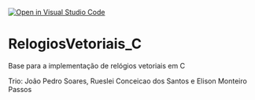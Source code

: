 [![Open in Visual Studio Code](https://classroom.github.com/assets/open-in-vscode-718a45dd9cf7e7f842a935f5ebbe5719a5e09af4491e668f4dbf3b35d5cca122.svg)](https://classroom.github.com/online_ide?assignment_repo_id=13729081&assignment_repo_type=AssignmentRepo)
# RelogiosVetoriais_C
Base para a implementação de relógios vetoriais em C

Trio: João Pedro Soares, Rueslei Conceicao dos Santos e Elison Monteiro Passos
